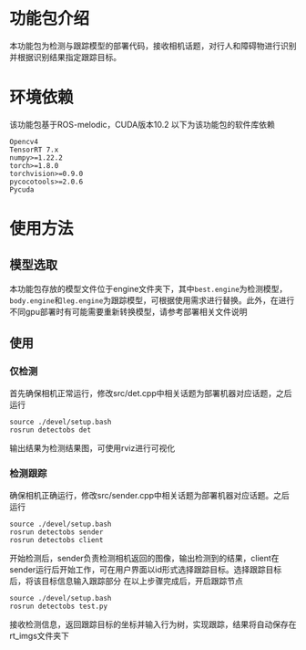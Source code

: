 # 功能包介绍

本功能包为检测与跟踪模型的部署代码，接收相机话题，对行人和障碍物进行识别并根据识别结果指定跟踪目标。

# 环境依赖

该功能包基于ROS-melodic，CUDA版本10.2
以下为该功能包的软件库依赖
```     
Opencv4
TensorRT 7.x
numpy>=1.22.2
torch>=1.8.0  
torchvision>=0.9.0
pycocotools>=2.0.6
Pycuda
```
# 使用方法

## 模型选取
本功能包存放的模型文件位于engine文件夹下，其中```best.engine```为检测模型，```body.engine```和```leg.engine```为跟踪模型，可根据使用需求进行替换。此外，在进行不同gpu部署时有可能需要重新转换模型，请参考部署相关文件说明

## 使用

### 仅检测
首先确保相机正常运行，修改src/det.cpp中相关话题为部署机器对应话题，之后运行
```shell
source ./devel/setup.bash
rosrun detectobs det
```            
           

输出结果为检测结果图，可使用rviz进行可视化
### 检测跟踪
确保相机正确运行，修改src/sender.cpp中相关话题为部署机器对应话题。之后运行
```shell
source ./devel/setup.bash
rosrun detectobs sender
rosrun detectobs client
```
开始检测后，sender负责检测相机返回的图像，输出检测到的结果，client在sender运行后开始工作，可在用户界面以id形式选择跟踪目标。选择跟踪目标后，将该目标信息输入跟踪部分
在以上步骤完成后，开启跟踪节点
```shell
source ./devel/setup.bash
rosrun detectobs test.py
```           
接收检测信息，返回跟踪目标的坐标并输入行为树，实现跟踪，结果将自动保存在rt_imgs文件夹下